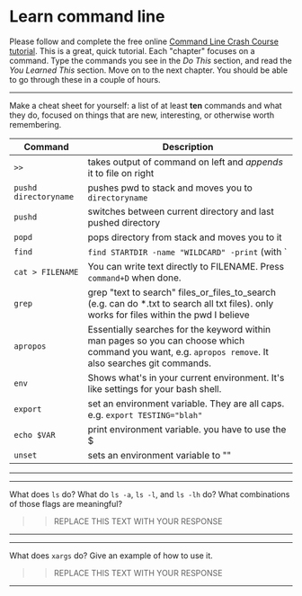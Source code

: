 # Learn command line

Please follow and complete the free online [Command Line Crash Course
tutorial](http://cli.learncodethehardway.org/book/). This is a great,
quick tutorial. Each "chapter" focuses on a command. Type the commands
you see in the _Do This_ section, and read the _You Learned This_
section. Move on to the next chapter. You should be able to go through
these in a couple of hours.


---

Make a cheat sheet for yourself: a list of at least **ten** commands and what they do, focused on things that are new, interesting, or otherwise worth remembering.

Command | Description
------- | -----------
`>>` | takes output of command on left and *appends* it to file on right
`pushd directoryname` | pushes pwd to stack and moves you to `directoryname`
`pushd` | switches between current directory and last pushed directory
`popd` | pops directory from stack and moves you to it
`find` | `find STARTDIR -name "WILDCARD" -print` (with `| less` if large output) will find files with `WILDCARD` in title, recursively from STARTDIR.
`cat > FILENAME` | You can write text directly to FILENAME. Press `command+D` when done.
`grep` | grep "text to search" files_or_files_to_search (e.g. can do *.txt to search all txt files). only works for files within the pwd I believe
`apropos` | Essentially searches for the keyword within man pages so you can choose which command you want, e.g. `apropos remove`. It also searches git commands.
`env` | Shows what's in your current environment. It's like settings for your bash shell.
`export` | set an environment variable. They are all caps. e.g. `export TESTING="blah"`
`echo $VAR` | print environment variable. you have to use the $
`unset` | sets an environment variable to ""

---


---

What does `ls` do? What do `ls -a`, `ls -l`, and `ls -lh` do? What combinations of those flags are meaningful?

> > REPLACE THIS TEXT WITH YOUR RESPONSE

---


---

What does `xargs` do? Give an example of how to use it.

> > REPLACE THIS TEXT WITH YOUR RESPONSE

---

